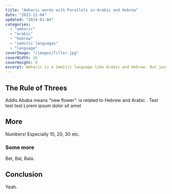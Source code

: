 ```yaml
---
title: "Amharic words with Parallels in Arabic and Hebrew"
date: "2023-12-04"
updated: "2024-01-04"
categories: 
  - "amharic"
  - "arabic"
  - "hebrew"
  - "semitic languages"
  - "language"
coverImage: "/images/filler.jpg"
coverWidth: 16
coverHeight: 9
excerpt: Amharic is a Semitic language like Arabic and Hebrew. But just how similar is it to them?
---
```


<script>
	import Lemma from '$lib/components/Lemma.svelte';
</script>

## The Rule of Threes

Addis Ababa means "new flower". <Lemma language="amh" latin="Addis" script="አዲስ"/> is related to Hebrew <Lemma language="heb" latin="chadash" script="חדש" /> and Arabic <Lemma language="ara" latin="ḥadīṯ" script="حديثحديث" />.
Test test test
Lorem ipsum dolor sit amet

## More

Numbers! Especially 10, 20, 30 etc.

### Some more

Bet, Bal, Bala.

## Conclusion

Yeah.

